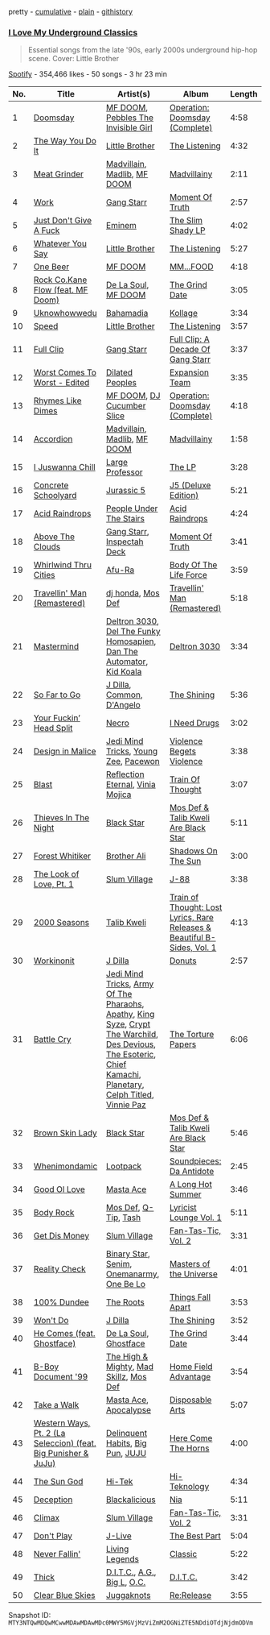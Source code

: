 pretty - [cumulative](/playlists/cumulative/37i9dQZF1DXdUAMxTn0rVu.md) - [plain](/playlists/plain/37i9dQZF1DXdUAMxTn0rVu) - [githistory](https://github.githistory.xyz/mackorone/spotify-playlist-archive/blob/main/playlists/plain/37i9dQZF1DXdUAMxTn0rVu)

### [I Love My Underground Classics](https://open.spotify.com/playlist/37i9dQZF1DXdUAMxTn0rVu)

> Essential songs from the late '90s, early 2000s underground hip\-hop scene\. Cover: Little Brother

[Spotify](https://open.spotify.com/user/spotify) - 354,466 likes - 50 songs - 3 hr 23 min

| No. | Title | Artist(s) | Album | Length |
|---|---|---|---|---|
| 1 | [Doomsday](https://open.spotify.com/track/7EQvdUJqZ2i7SWvSB2VqGA) | [MF DOOM](https://open.spotify.com/artist/2pAWfrd7WFF3XhVt9GooDL), [Pebbles The Invisible Girl](https://open.spotify.com/artist/7AQJ6lwVCcej6eKZXQZus4) | [Operation: Doomsday \(Complete\)](https://open.spotify.com/album/5bjUbZPVTEQcb6W3LquX1E) | 4:58 |
| 2 | [The Way You Do It](https://open.spotify.com/track/6jZ1SNPuYqCqJsZhJlSGe1) | [Little Brother](https://open.spotify.com/artist/0s9MrSopEoAn8JqwBipgdO) | [The Listening](https://open.spotify.com/album/3TCtnxxB0OSY5sRtYzpYGG) | 4:32 |
| 3 | [Meat Grinder](https://open.spotify.com/track/4WM1hvYr2NC6bQnQXcj3sH) | [Madvillain](https://open.spotify.com/artist/2aoFQUeHD1U7pL098lRsDU), [Madlib](https://open.spotify.com/artist/5LhTec3c7dcqBvpLRWbMcf), [MF DOOM](https://open.spotify.com/artist/2pAWfrd7WFF3XhVt9GooDL) | [Madvillainy](https://open.spotify.com/album/19bQiwEKhXUBJWY6oV3KZk) | 2:11 |
| 4 | [Work](https://open.spotify.com/track/1EiLrPd8JMTcQUr1aLEUKi) | [Gang Starr](https://open.spotify.com/artist/5cMgGlA1xGyeAB2ctYlRdZ) | [Moment Of Truth](https://open.spotify.com/album/5f6Nz2v1DESbpu1NerEql2) | 2:57 |
| 5 | [Just Don't Give A Fuck](https://open.spotify.com/track/2MEvYNn2tRvFDAucAtAKVq) | [Eminem](https://open.spotify.com/artist/7dGJo4pcD2V6oG8kP0tJRR) | [The Slim Shady LP](https://open.spotify.com/album/0vE6mttRTBXRe9rKghyr1l) | 4:02 |
| 6 | [Whatever You Say](https://open.spotify.com/track/0ZsDZd6yQJDiEKoSzVrfoK) | [Little Brother](https://open.spotify.com/artist/0s9MrSopEoAn8JqwBipgdO) | [The Listening](https://open.spotify.com/album/3TCtnxxB0OSY5sRtYzpYGG) | 5:27 |
| 7 | [One Beer](https://open.spotify.com/track/4BnrGx9tWNF8aiXl1UhDBa) | [MF DOOM](https://open.spotify.com/artist/2pAWfrd7WFF3XhVt9GooDL) | [MM...FOOD](https://open.spotify.com/album/1UcS2nqUhxrZjrBZ3tHk2N) | 4:18 |
| 8 | [Rock Co.Kane Flow \(feat\. MF Doom\)](https://open.spotify.com/track/6RBMpENxbx74lTdR5SBcaF) | [De La Soul](https://open.spotify.com/artist/1Z8ODXyhEBi3WynYw0Rya6), [MF DOOM](https://open.spotify.com/artist/2pAWfrd7WFF3XhVt9GooDL) | [The Grind Date](https://open.spotify.com/album/1RmcAYmGiRHFBjhgkrg3AA) | 3:05 |
| 9 | [Uknowhowwedu](https://open.spotify.com/track/5KapB9KJnRsZrprzIAXycW) | [Bahamadia](https://open.spotify.com/artist/6ZcRUVs3I5U8EOnm9ZdCsO) | [Kollage](https://open.spotify.com/album/4ioG1W3KU4WBhYlwEBp7BA) | 3:34 |
| 10 | [Speed](https://open.spotify.com/track/75JlUgJb8uwmDnASQpZfvY) | [Little Brother](https://open.spotify.com/artist/0s9MrSopEoAn8JqwBipgdO) | [The Listening](https://open.spotify.com/album/3TCtnxxB0OSY5sRtYzpYGG) | 3:57 |
| 11 | [Full Clip](https://open.spotify.com/track/30oTS7bm0aH3p7lqjEIu8q) | [Gang Starr](https://open.spotify.com/artist/5cMgGlA1xGyeAB2ctYlRdZ) | [Full Clip: A Decade Of Gang Starr](https://open.spotify.com/album/0TMIeuykc2gfMc68YGppoh) | 3:37 |
| 12 | [Worst Comes To Worst \- Edited](https://open.spotify.com/track/7aSnPAggMMgElb6BgXeSEw) | [Dilated Peoples](https://open.spotify.com/artist/56OMwqr8qaLIRH4ZrvvdXq) | [Expansion Team](https://open.spotify.com/album/2cjb94ReCIDfak2sqzEcoB) | 3:35 |
| 13 | [Rhymes Like Dimes](https://open.spotify.com/track/6OkDb9fyi22Pr6QJIrUNdJ) | [MF DOOM](https://open.spotify.com/artist/2pAWfrd7WFF3XhVt9GooDL), [DJ Cucumber Slice](https://open.spotify.com/artist/6wwBv5Rq6Ev2USsDsIZO1o) | [Operation: Doomsday \(Complete\)](https://open.spotify.com/album/5bjUbZPVTEQcb6W3LquX1E) | 4:18 |
| 14 | [Accordion](https://open.spotify.com/track/67vrmPygrZ9giGqHUSReAT) | [Madvillain](https://open.spotify.com/artist/2aoFQUeHD1U7pL098lRsDU), [Madlib](https://open.spotify.com/artist/5LhTec3c7dcqBvpLRWbMcf), [MF DOOM](https://open.spotify.com/artist/2pAWfrd7WFF3XhVt9GooDL) | [Madvillainy](https://open.spotify.com/album/19bQiwEKhXUBJWY6oV3KZk) | 1:58 |
| 15 | [I Juswanna Chill](https://open.spotify.com/track/3ipzZgH1766XXRamVwk1Iw) | [Large Professor](https://open.spotify.com/artist/01nVIuD8YZsnFH6x6Cc9rX) | [The LP](https://open.spotify.com/album/7hzM3Sa8BoCKrNqrKJqyz1) | 3:28 |
| 16 | [Concrete Schoolyard](https://open.spotify.com/track/37pnnS4zO9s6xzeblq9Jrd) | [Jurassic 5](https://open.spotify.com/artist/6wFId9Jhuf9AKVzWboOj2B) | [J5 \(Deluxe Edition\)](https://open.spotify.com/album/5Lj4qWG2xATA2XNz3l6BZT) | 5:21 |
| 17 | [Acid Raindrops](https://open.spotify.com/track/4MbV8zrWudQflnbiIzp29t) | [People Under The Stairs](https://open.spotify.com/artist/0av074qUwLn5eyzwqoq3xh) | [Acid Raindrops](https://open.spotify.com/album/6wRasCHEWubnqxdDlUf7mo) | 4:24 |
| 18 | [Above The Clouds](https://open.spotify.com/track/3ZBSXNYdTZVaBUQI3E2rF6) | [Gang Starr](https://open.spotify.com/artist/5cMgGlA1xGyeAB2ctYlRdZ), [Inspectah Deck](https://open.spotify.com/artist/4OBbOrkD4geIjOLrICN3wO) | [Moment Of Truth](https://open.spotify.com/album/5f6Nz2v1DESbpu1NerEql2) | 3:41 |
| 19 | [Whirlwind Thru Cities](https://open.spotify.com/track/3uDa49zGfJFVXdBk9L5uQs) | [Afu\-Ra](https://open.spotify.com/artist/6SWohEYYTym0RIBxvoh6wt) | [Body Of The Life Force](https://open.spotify.com/album/2qgtKycDQ6FXW8palsRKrI) | 3:59 |
| 20 | [Travellin' Man \(Remastered\)](https://open.spotify.com/track/5BAwVGuohBVscZWyoLCkkG) | [dj honda](https://open.spotify.com/artist/7mrvU3OShTgthJV80o2day), [Mos Def](https://open.spotify.com/artist/0Mz5XE0kb1GBnbLQm2VbcO) | [Travellin' Man \(Remastered\)](https://open.spotify.com/album/4HSWIy1jgNMLKxZkmiAP34) | 5:18 |
| 21 | [Mastermind](https://open.spotify.com/track/0uMn8WKu3qtQLaUyal1bsz) | [Deltron 3030](https://open.spotify.com/artist/2efzHZrUGhawnSOTpyAHOQ), [Del The Funky Homosapien](https://open.spotify.com/artist/0YsLR3SQd5QTXAhGIGX7cl), [Dan The Automator](https://open.spotify.com/artist/4fv5w0LJib9OMbXQegqZ01), [Kid Koala](https://open.spotify.com/artist/2s0438sn0pYL2OuukcFqPN) | [Deltron 3030](https://open.spotify.com/album/04uhhcjGVCHodMgZjXOlye) | 3:34 |
| 22 | [So Far to Go](https://open.spotify.com/track/4omO3Xwm4REEK5HGT6e6yY) | [J Dilla](https://open.spotify.com/artist/0IVcLMMbm05VIjnzPkGCyp), [Common](https://open.spotify.com/artist/2GHclqNVjqGuiE5mA7BEoc), [D'Angelo](https://open.spotify.com/artist/336vr2M3Va0FjyvB55lJEd) | [The Shining](https://open.spotify.com/album/6hXXKsVVTfDbRTEuHaInI5) | 5:36 |
| 23 | [Your Fuckin’ Head Split](https://open.spotify.com/track/1WkJbf3RsZCtPUvxM8AdN9) | [Necro](https://open.spotify.com/artist/51vjIMmHWyVqDrkxD07Jh7) | [I Need Drugs](https://open.spotify.com/album/3goXMAFZit2Wiaazp8zO2f) | 3:02 |
| 24 | [Design in Malice](https://open.spotify.com/track/6Z9syPcYlnUvpMgmjQydIG) | [Jedi Mind Tricks](https://open.spotify.com/artist/0PI3pXpUMScjweiw3IbADc), [Young Zee](https://open.spotify.com/artist/4OqgHlGnIFHukth5CY1Ejj), [Pacewon](https://open.spotify.com/artist/4xlnKEcLzFYoxRmAuxI2Yt) | [Violence Begets Violence](https://open.spotify.com/album/1OT6Ow2YWScyicn8IIO8E5) | 3:38 |
| 25 | [Blast](https://open.spotify.com/track/1l7xvA5XajmKQDo1h8Vc3K) | [Reflection Eternal](https://open.spotify.com/artist/6vwJ3e6KaQAhLEpBPxCMBC), [Vinia Mojica](https://open.spotify.com/artist/1vsWTWAvfdqNeFmXq72SlC) | [Train Of Thought](https://open.spotify.com/album/2PbWFmysd3j9MEacjjhozx) | 3:07 |
| 26 | [Thieves In The Night](https://open.spotify.com/track/7tx1TUJrT6qxXFXAELqbev) | [Black Star](https://open.spotify.com/artist/67ei8ib6PLT1w3OkhIb4fB) | [Mos Def & Talib Kweli Are Black Star](https://open.spotify.com/album/6GRzmk9UGL7odxprOPop1Q) | 5:11 |
| 27 | [Forest Whitiker](https://open.spotify.com/track/42uXDKUhyAt5Exe1G5pKWJ) | [Brother Ali](https://open.spotify.com/artist/6CsleyOZtyt16saX8WhzDx) | [Shadows On The Sun](https://open.spotify.com/album/5ol06hytR08p6SokJkQA5K) | 3:00 |
| 28 | [The Look of Love, Pt\. 1](https://open.spotify.com/track/3gTTDjDha02XJ4xuS2KF0e) | [Slum Village](https://open.spotify.com/artist/1020a42xVklY6c56imNcaa) | [J\-88](https://open.spotify.com/album/50235H1xQYRg7OaeEUc4ta) | 3:38 |
| 29 | [2000 Seasons](https://open.spotify.com/track/5fAacciZPmLLFrr8RZ5fvn) | [Talib Kweli](https://open.spotify.com/artist/0lEssBAxQl2In4RpaB1C2Y) | [Train of Thought: Lost Lyrics, Rare Releases & Beautiful B\-Sides, Vol\. 1](https://open.spotify.com/album/4wYkDG4lbvtVswFs1ucozo) | 4:13 |
| 30 | [Workinonit](https://open.spotify.com/track/33T6ABvdB3P2iYOWJnBjsQ) | [J Dilla](https://open.spotify.com/artist/0IVcLMMbm05VIjnzPkGCyp) | [Donuts](https://open.spotify.com/album/5fMlysqhFE0itGn4KezMBW) | 2:57 |
| 31 | [Battle Cry](https://open.spotify.com/track/3iZc0giQC5ySLgbJ6gQFEl) | [Jedi Mind Tricks](https://open.spotify.com/artist/0PI3pXpUMScjweiw3IbADc), [Army Of The Pharaohs](https://open.spotify.com/artist/13FswnDmTIttTpiK9PS0BI), [Apathy](https://open.spotify.com/artist/6fK2hnSgfRPxR6sL975XQS), [King Syze](https://open.spotify.com/artist/3b6EyI9X9TQqEydURC7W1c), [Crypt The Warchild](https://open.spotify.com/artist/5R3Drc8FmPbDKmGK8LNIrh), [Des Devious](https://open.spotify.com/artist/4foaZrkZMdUnXtiCGNZ0wS), [The Esoteric](https://open.spotify.com/artist/1z9jhO27qA8sIgwR4aZUAm), [Chief Kamachi](https://open.spotify.com/artist/2KrFLjILMBg3cf4TW8nTrr), [Planetary](https://open.spotify.com/artist/3tP3kbF0Echadhj6fLbCu8), [Celph Titled](https://open.spotify.com/artist/6bJSpzkLD8XYKqsXJ5jJNS), [Vinnie Paz](https://open.spotify.com/artist/3rExe3A3FzAmYDlQuvW2Wx) | [The Torture Papers](https://open.spotify.com/album/7kBK7f7V0vuag74KojKlrs) | 6:06 |
| 32 | [Brown Skin Lady](https://open.spotify.com/track/3Mz4AoWIedMfzCib1LYwMZ) | [Black Star](https://open.spotify.com/artist/67ei8ib6PLT1w3OkhIb4fB) | [Mos Def & Talib Kweli Are Black Star](https://open.spotify.com/album/6GRzmk9UGL7odxprOPop1Q) | 5:46 |
| 33 | [Whenimondamic](https://open.spotify.com/track/1zAFB2woHMnip3O0WJJA41) | [Lootpack](https://open.spotify.com/artist/2D0NqDyt2R9RVar9MNs8kP) | [Soundpieces: Da Antidote](https://open.spotify.com/album/7qK8lMl95Xc1nlMSH5Z2RC) | 2:45 |
| 34 | [Good Ol Love](https://open.spotify.com/track/1RZwfy4hD9ixk4XcIQpyW1) | [Masta Ace](https://open.spotify.com/artist/1wo9h8DP7M0M1orKuGZgWv) | [A Long Hot Summer](https://open.spotify.com/album/7qvw3MPdulHThAPqaM9ynF) | 3:46 |
| 35 | [Body Rock](https://open.spotify.com/track/7qxMoa63PAfPZSYafDeHij) | [Mos Def](https://open.spotify.com/artist/0Mz5XE0kb1GBnbLQm2VbcO), [Q\-Tip](https://open.spotify.com/artist/3ZotbHeyVQKxQCPDJuQ4SU), [Tash](https://open.spotify.com/artist/22qf8cJRzBjIWb2Jc4JeOr) | [Lyricist Lounge Vol\. 1](https://open.spotify.com/album/21tkKiB2eq0Q3Nl49OxKbr) | 5:11 |
| 36 | [Get Dis Money](https://open.spotify.com/track/6xrjmQMIIYgLgjCOeq2dee) | [Slum Village](https://open.spotify.com/artist/1020a42xVklY6c56imNcaa) | [Fan\-Tas\-Tic, Vol\. 2](https://open.spotify.com/album/22IhsI5JpldSrE7vhidAja) | 3:31 |
| 37 | [Reality Check](https://open.spotify.com/track/66YJddDOMyb9oj7vqI9CqU) | [Binary Star](https://open.spotify.com/artist/1bulNj9KHvx8haqJBFDSyz), [Senim](https://open.spotify.com/artist/0Df5gzL6quFRUanH7J8yNe), [Onemanarmy](https://open.spotify.com/artist/5hFUdo03JPEWYkusqTwjiX), [One Be Lo](https://open.spotify.com/artist/2wQR86xNE8mkPaffnClYAj) | [Masters of the Universe](https://open.spotify.com/album/69UJqktqkpO9QdzybUMxNK) | 4:01 |
| 38 | [100% Dundee](https://open.spotify.com/track/63J9sQnp8NxLuOgeqgAS6O) | [The Roots](https://open.spotify.com/artist/78xUyw6FkVZrRAtziFdtdu) | [Things Fall Apart](https://open.spotify.com/album/0qbl8aNaCUOvX8HGsZYLfh) | 3:53 |
| 39 | [Won't Do](https://open.spotify.com/track/5IYzq28hEwrCRFDvQRFFpM) | [J Dilla](https://open.spotify.com/artist/0IVcLMMbm05VIjnzPkGCyp) | [The Shining](https://open.spotify.com/album/6hXXKsVVTfDbRTEuHaInI5) | 3:52 |
| 40 | [He Comes \(feat\. Ghostface\)](https://open.spotify.com/track/4l6SxtkpHebFGpKH2xPnAU) | [De La Soul](https://open.spotify.com/artist/1Z8ODXyhEBi3WynYw0Rya6), [Ghostface](https://open.spotify.com/artist/3t5QLYg3fqvohxXt7q1niX) | [The Grind Date](https://open.spotify.com/album/1RmcAYmGiRHFBjhgkrg3AA) | 3:44 |
| 41 | [B\-Boy Document '99](https://open.spotify.com/track/5WF9Ih0si21Anj48dD9FFN) | [The High & Mighty](https://open.spotify.com/artist/4hJpETVqz3jIrAH1WUzGEj), [Mad Skillz](https://open.spotify.com/artist/4FUYJaV3EXmjoyBK7tC6ZF), [Mos Def](https://open.spotify.com/artist/0Mz5XE0kb1GBnbLQm2VbcO) | [Home Field Advantage](https://open.spotify.com/album/05d5zAD9KAdaJf7yQ98jxF) | 3:54 |
| 42 | [Take a Walk](https://open.spotify.com/track/5zcRPNrvp8agDQbBMewzRt) | [Masta Ace](https://open.spotify.com/artist/1wo9h8DP7M0M1orKuGZgWv), [Apocalypse](https://open.spotify.com/artist/7LdtN6h2Bln3e1RsS0Bxot) | [Disposable Arts](https://open.spotify.com/album/6oBCrRVCWpqR4YpNIqQRlN) | 5:07 |
| 43 | [Western Ways, Pt\. 2 \(La Seleccion\) \(feat\. Big Punisher & JuJu\)](https://open.spotify.com/track/0dUKYPzjFe0tJYCKf3USWi) | [Delinquent Habits](https://open.spotify.com/artist/0Ph64AJnzKQwXj4y7bWi2U), [Big Pun](https://open.spotify.com/artist/2Xu7q46Hf02xOoEIm4E1Qs), [JUJU](https://open.spotify.com/artist/5VLVogbPeBgFHXQPZQzBej) | [Here Come The Horns](https://open.spotify.com/album/0crKVrdcLTyzjfZL2QpwTq) | 4:00 |
| 44 | [The Sun God](https://open.spotify.com/track/6hO3OQ7DDZtjYnVh4EaM3B) | [Hi\-Tek](https://open.spotify.com/artist/2S3kEShbYaNGvSyJdd7sJg) | [Hi\-Teknology](https://open.spotify.com/album/1QWTtdbC4PJpN48Ey9o99c) | 4:34 |
| 45 | [Deception](https://open.spotify.com/track/2R0MySb9tgrWIv2mttYAYR) | [Blackalicious](https://open.spotify.com/artist/42Np3r8zXnaKcjLQsQSjyG) | [Nia](https://open.spotify.com/album/3p6jhqOzFLzlC50KKv629I) | 5:11 |
| 46 | [Climax](https://open.spotify.com/track/7i47lf1W2WA41wagWBD3zH) | [Slum Village](https://open.spotify.com/artist/1020a42xVklY6c56imNcaa) | [Fan\-Tas\-Tic, Vol\. 2](https://open.spotify.com/album/22IhsI5JpldSrE7vhidAja) | 3:31 |
| 47 | [Don't Play](https://open.spotify.com/track/51DHGAvIbCO1HJMDjq45rT) | [J\-Live](https://open.spotify.com/artist/5bb5uytW59wDF0gpv8iQbE) | [The Best Part](https://open.spotify.com/album/7lvkfeGllsua86JXtLunNG) | 5:04 |
| 48 | [Never Fallin'](https://open.spotify.com/track/37xInDwVQ0Z01t0a5ETb8z) | [Living Legends](https://open.spotify.com/artist/0E4UA1bttJjSFNgAkLyQuo) | [Classic](https://open.spotify.com/album/04f4Sfsw4vRlH2zATZ4WRt) | 5:22 |
| 49 | [Thick](https://open.spotify.com/track/3UB7VJpumOOpJ0gKfq7Hgk) | [D.I.T.C.](https://open.spotify.com/artist/6fF9HxdiSPGCXar8svBeHS), [A.G.](https://open.spotify.com/artist/4thsoee1SA3GbbPofv6tZE), [Big L](https://open.spotify.com/artist/30fiiwr2EeZp1tAhzYCmyM), [O.C.](https://open.spotify.com/artist/5XI6qfoZSiEYtmItjfEX1Q) | [D.I.T.C.](https://open.spotify.com/album/1LtskoW9DkoA4xgST9LXJW) | 3:42 |
| 50 | [Clear Blue Skies](https://open.spotify.com/track/7f8dNc5pNiwCZIX6A7uYKB) | [Juggaknots](https://open.spotify.com/artist/0kU2Phi8xn8Sd6pC2qXxs5) | [Re:Release](https://open.spotify.com/album/250mnkB8GWZaBKVTC1yLP0) | 3:55 |

Snapshot ID: `MTY3NTQwMDQwMCwwMDAwMDAwMDc0MWY5MGVjMzViZmM2OGNiZTE5NDdiOTdjNjdmODVm`
